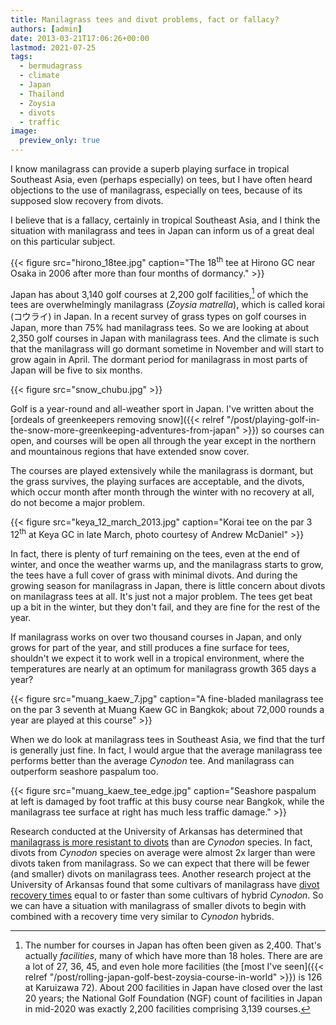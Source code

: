 ```yaml
---
title: Manilagrass tees and divot problems, fact or fallacy?
authors: [admin]
date: 2013-03-21T17:06:26+00:00
lastmod: 2021-07-25
tags:
  - bermudagrass
  - climate
  - Japan
  - Thailand
  - Zoysia
  - divots
  - traffic
image: 
  preview_only: true
---
```


I know manilagrass can provide a superb playing surface in tropical Southeast Asia, even (perhaps especially) on tees, but I have often heard objections to the use of manilagrass, especially on tees, because of its supposed slow recovery from divots. 

I believe that is a fallacy, certainly in tropical Southeast Asia, and I think the situation with manilagrass and tees in Japan can inform us of a great deal on this particular subject.


{{< figure src="hirono_18tee.jpg" caption="The 18<sup>th</sup> tee at Hirono GC near Osaka in 2006 after more than four months of dormancy." >}}

Japan has about 3,140 golf courses at 2,200 golf facilities,[^1] of which the tees are overwhelmingly manilagrass (*Zoysia matrella*), which is called korai (コウライ) in Japan. In a recent survey of grass types on golf courses in Japan, more than 75% had manilagrass tees. So we are looking at about 2,350 golf courses in Japan with manilagrass tees. And the climate is such that the manilagrass will go dormant sometime in November and will start to grow again in April. The dormant period for manilagrass in most parts of Japan will be five to six months.

[^1]: The number for courses in Japan has often been given as 2,400. That's actually *facilities*, many of which have more than 18 holes. There are are a lot of 27, 36, 45, and even hole more facilities (the [most I've seen]({{< relref "/post/rolling-japan-golf-best-zoysia-course-in-world" >}}) is 126 at Karuizawa 72). About 200 facilities in Japan have closed over the last 20 years; the National Golf Foundation (NGF) count of facilities in Japan in mid-2020 was exactly 2,200 facilities comprising 3,139 courses. 

{{< figure src="snow_chubu.jpg" >}}

Golf is a year-round and all-weather sport in Japan. I've written about the [ordeals of greenkeepers removing snow]({{< relref "/post/playing-golf-in-the-snow-more-greenkeeping-adventures-from-japan" >}}) so courses can open, and courses will be open all through the year except in the northern and mountainous regions that have extended snow cover.

The courses are played extensively while the manilagrass is dormant, but the grass survives, the playing surfaces are acceptable, and the divots, which occur month after month through the winter with no recovery at all, do not become a major problem.

{{< figure src="keya_12_march_2013.jpg" caption="Korai tee on the par 3 12<sup>th</sup> at Keya GC in late March, photo courtesy of Andrew McDaniel" >}}

In fact, there is plenty of turf remaining on the tees, even at the end of winter, and once the weather warms up, and the manilagrass starts to grow, the tees have a full cover of grass with minimal divots. And during the growing season for manilagrass in Japan, there is little concern about divots on manilagrass tees at all. It's just not a major problem. The tees get beat up a bit in the winter, but they don't fail, and they are fine for the rest of the year.

If manilagrass works on over two thousand courses in Japan, and only grows for part of the year, and still produces a fine surface for tees, shouldn't we expect it to work well in a tropical environment, where the temperatures are nearly at an optimum for manilagrass growth 365 days a year?

{{< figure src="muang_kaew_7.jpg" caption="A fine-bladed manilagrass tee on the par 3 seventh at Muang Kaew GC in Bangkok; about 72,000 rounds a year are played at this course" >}}

When we do look at manilagrass tees in Southeast Asia, we find that the turf is generally just fine. In fact, I would argue that the average manilagrass tee performs better than the average *Cynodon* tee. And manilagrass can outperform seashore paspalum too.

{{< figure src="muang_kaew_tee_edge.jpg" caption="Seashore paspalum at left is damaged by foot traffic at this busy course near Bangkok, while the manilagrass tee surface at right has much less traffic damage." >}}

Research conducted at the University of Arkansas has determined that [manilagrass is more resistant to divots](https://doi.org/10.2135/cropsci2010.10.0595) than are *Cynodon* species. In fact, divots from *Cynodon* species on average were almost 2x larger than were divots taken from manilagrass. So we can expect that there will be fewer (and smaller) divots on manilagrass tees. Another research project at the University of Arkansas found that some cultivars of manilagrass have [divot recovery times](https://doi.org/10.1094/ATS-2011-0630-02-RS) equal to or faster than some cultivars of hybrid *Cynodon*. So we can have a situation with manilagrass of smaller divots to begin with combined with a recovery time very similar to *Cynodon* hybrids.

